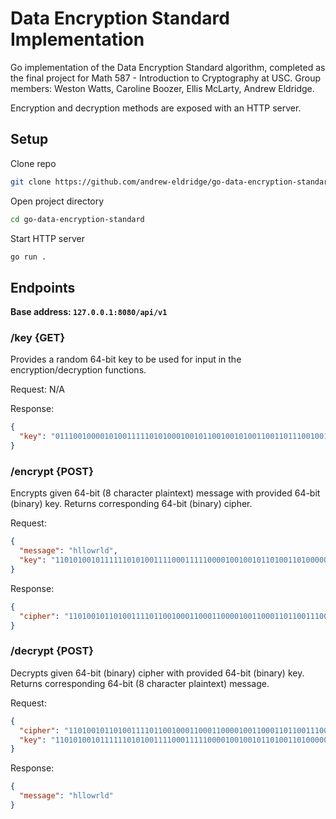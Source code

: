 # Data Encryption Standard Implementation
Go implementation of the Data Encryption Standard algorithm, completed as the final project for Math 587 - Introduction to Cryptography at USC. Group members: Weston Watts, Caroline Boozer, Ellis McLarty, Andrew Eldridge.

Encryption and decryption methods are exposed with an HTTP server.

## Setup
Clone repo
```bash
git clone https://github.com/andrew-eldridge/go-data-encryption-standard.git
```
Open project directory
```bash
cd go-data-encryption-standard
```
Start HTTP server
```bash
go run .
```

## Endpoints
<b>Base address: `127.0.0.1:8080/api/v1`</b>
### /key {GET}
Provides a random 64-bit key to be used for input in the encryption/decryption functions.

Request: N/A

Response:
```json
{
  "key": "0111001000010100111110101000100101100100101001100110111001001011"
}
```
### /encrypt {POST}
Encrypts given 64-bit (8 character plaintext) message with provided 64-bit (binary) key. Returns corresponding 64-bit (binary) cipher.

Request:
```json
{
  "message": "hllowrld",
  "key": "1101010010111111010100111100011111000010010010110100110100000101"
}
```

Response:
```json
{
  "cipher": "1101001011010011110110010001100011000010011000110110011100101111"
}
```

### /decrypt {POST}
Decrypts given 64-bit (binary) cipher with provided 64-bit (binary) key. Returns corresponding 64-bit (8 character plaintext) message.

Request:
```json
{
  "cipher": "1101001011010011110110010001100011000010011000110110011100101111",
  "key": "1101010010111111010100111100011111000010010010110100110100000101"
}
```

Response:
```json
{
  "message": "hllowrld"
}
```

